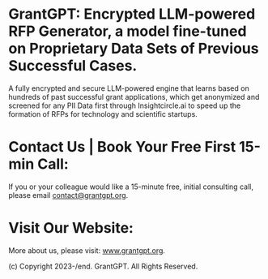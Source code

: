 # GrantGPT: Encrypted LLM-powered RFP Generator, a model fine-tuned on Proprietary Data Sets of Previous Successful Cases.

A fully encrypted and secure LLM-powered engine that learns based on hundreds of past successful grant applications, which get anonymized and screened for any PII Data first through Insightcircle.ai to speed up the formation of RFPs for technology and scientific startups.


# Contact Us | Book Your Free First 15-min Call:

If you or your colleague would like a 15-minute free,
initial consulting call, please email contact@grantgpt.org.


# Visit Our Website:

More about us, please visit: www.grantgpt.org.

(c) Copyright 2023-/end. GrantGPT. All Rights Reserved.
